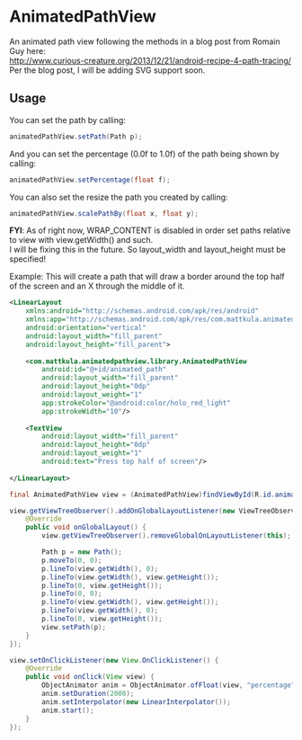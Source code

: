 AnimatedPathView
================

An animated path view following the methods in a blog post from Romain Guy here:<br>
http://www.curious-creature.org/2013/12/21/android-recipe-4-path-tracing/<br>
Per the blog post, I will be adding SVG support soon.

## Usage
You can set the path by calling:
```java
animatedPathView.setPath(Path p);
```

And you can set the percentage (0.0f to 1.0f) of the path being shown by calling:
```java
animatedPathView.setPercentage(float f);
```

You can also set the resize the path you created by calling:
```java
animatedPathView.scalePathBy(float x, float y);
```

<b>FYI</b>: As of right now, WRAP_CONTENT is disabled in order set paths relative to view with view.getWidth() and such.<br>
I will be fixing this in the future. So layout_width and layout_height must be specified!

Example: This will create a path that will draw a border around the top half of the screen
and an X through the middle of it.<br>

```xml
<LinearLayout 
    xmlns:android="http://schemas.android.com/apk/res/android"
    xmlns:app="http://schemas.android.com/apk/res/com.mattkula.animatedpathview.sample"
    android:orientation="vertical" 
    android:layout_width="fill_parent"     
    android:layout_height="fill_parent">
    
    <com.mattkula.animatedpathview.library.AnimatedPathView 
        android:id="@+id/animated_path" 
        android:layout_width="fill_parent" 
        android:layout_height="0dp" 
        android:layout_weight="1" 
        app:strokeColor="@android:color/holo_red_light" 
        app:strokeWidth="10"/>
        
    <TextView 
        android:layout_width="fill_parent" 
        android:layout_height="0dp" 
        android:layout_weight="1" 
        android:text="Press top half of screen"/>
        
</LinearLayout>
```

```java
final AnimatedPathView view = (AnimatedPathView)findViewById(R.id.animated_path);

view.getViewTreeObserver().addOnGlobalLayoutListener(new ViewTreeObserver.OnGlobalLayoutListener() {
    @Override
    public void onGlobalLayout() {
        view.getViewTreeObserver().removeGlobalOnLayoutListener(this);

        Path p = new Path();
        p.moveTo(0, 0);
        p.lineTo(view.getWidth(), 0);
        p.lineTo(view.getWidth(), view.getHeight());
        p.lineTo(0, view.getHeight());
        p.lineTo(0, 0);
        p.lineTo(view.getWidth(), view.getHeight());
        p.lineTo(view.getWidth(), 0);
        p.lineTo(0, view.getHeight());
        view.setPath(p);
    }
});

view.setOnClickListener(new View.OnClickListener() {
    @Override
    public void onClick(View view) {
        ObjectAnimator anim = ObjectAnimator.ofFloat(view, "percentage", 0.0f, 1.0f);
        anim.setDuration(2000);
        anim.setInterpolator(new LinearInterpolator());
        anim.start();
    }
}); 
```
